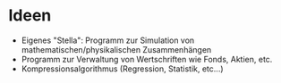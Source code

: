# Ideen
* Eigenes "Stella": Programm zur Simulation von mathematischen/physikalischen Zusammenhängen
* Programm zur Verwaltung von Wertschriften wie Fonds, Aktien, etc.
* Kompressionsalgorithmus (Regression, Statistik, etc...) 
